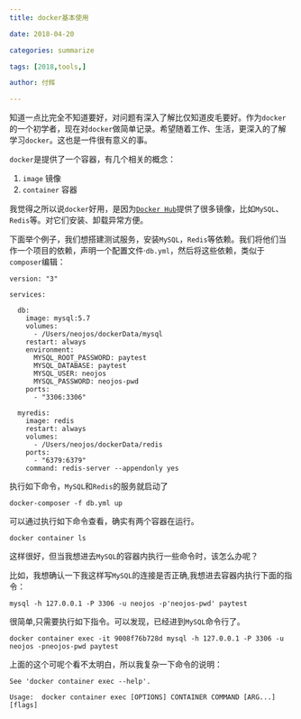 ```yaml
---
title: docker基本使用

date: 2018-04-20

categories: summarize

tags: [2018,tools,]

author: 付辉

---
```


知道一点比完全不知道要好，对问题有深入了解比仅知道皮毛要好。作为`docker`的一个初学者，现在对`docker`做简单记录。希望随着工作、生活，更深入的了解学习`docker`。这也是一件很有意义的事。

`docker`是提供了一个容器，有几个相关的概念：

1. `image` 镜像
2. `container` 容器

我觉得之所以说`docker`好用，是因为[`Docker Hub`](https://hub.docker.com/explore/)提供了很多镜像，比如`MySQL`、`Redis`等。对它们安装、卸载异常方便。

下面举个例子，我们想搭建测试服务，安装`MySQL`，`Redis`等依赖。我们将他们当作一个项目的依赖，声明一个配置文件·`db.yml`，然后将这些依赖，类似于`composer`编辑：

```
version: "3"

services:

  db:
    image: mysql:5.7
    volumes:
      - /Users/neojos/dockerData/mysql
    restart: always
    environment:
      MYSQL_ROOT_PASSWORD: paytest
      MYSQL_DATABASE: paytest
      MYSQL_USER: neojos
      MYSQL_PASSWORD: neojos-pwd
    ports:
      - "3306:3306"

  myredis:
    image: redis
    restart: always
    volumes:
      - /Users/neojos/dockerData/redis
    ports:
      - "6379:6379"
    command: redis-server --appendonly yes
```

执行如下命令，`MySQL`和`Redis`的服务就启动了
```
docker-composer -f db.yml up
```

可以通过执行如下命令查看，确实有两个容器在运行。
```
docker container ls
```

这样很好，但当我想进去`MySQL`的容器内执行一些命令时，该怎么办呢？

比如，我想确认一下我这样写`MySQL`的连接是否正确,我想进去容器内执行下面的指令：

```
mysql -h 127.0.0.1 -P 3306 -u neojos -p'neojos-pwd' paytest
```

很简单,只需要执行如下指令。可以发现，已经进到`MySQL`命令行了。

```
docker container exec -it 9008f76b728d mysql -h 127.0.0.1 -P 3306 -u neojos -pneojos-pwd paytest
```

上面的这个可呢个看不太明白，所以我复杂一下命令的说明：

```
See 'docker container exec --help'.

Usage:  docker container exec [OPTIONS] CONTAINER COMMAND [ARG...] [flags]
```
